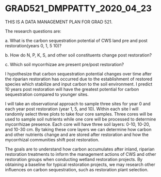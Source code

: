 # GRAD521_DMPPATTY_2020_04_23
THIS IS A DATA MANAGEMENT PLAN FOR GRAD 521.

The research questions are: 

a. What is the carbon sequestration potential of CWS land pre and post restoration(years 0, 1, 5 10)?

b. How do N, P, K, S, and other soil constituents change post restoration?

c. Which soil mycorrhizae are present pre/post restoration?

I hypothesize that carbon sequestration potential changes over time after the riparian restoration has occurred due to the establishment of restored species which stabilize and input carbon to the soil environment.
I predict 10 years post restoration will have the greatest potential for carbon sequestration compared to younger sites.
 

I will take an observational approach to sample three sites for year 0 and each year post restoration (year 1, 5, and 10). Within each site I will randomly select three plots to take four core samples. Three cores will be used to sample soil nutrients while one core will be processed to determine mycorrhizae presence. Each core will have three soil layers: 0-10, 10-20, and 10-30 cm. By taking these core layers we can determine how carbon and other nutrients change and are stored after restoration and how the mycorrhizal communities shift post restoration. 

The goals are to understand how carbon accumulates after inland, riparian restoration treatments to inform the management actions of CWS and other restoration groups when conducting wetland restoration projects. By obtaining a baseline for typical restoration projects, we may research other influences on carbon sequestration, such as restoration plant selection. 
